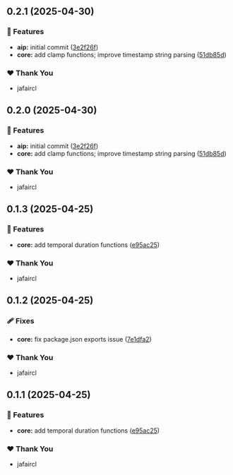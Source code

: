 ## 0.2.1 (2025-04-30)

### 🚀 Features

- **aip:** initial commit ([3e2f26f](https://github.com/jafaircl/protoutil/commit/3e2f26f))
- **core:** add clamp functions; improve timestamp string parsing ([51db85d](https://github.com/jafaircl/protoutil/commit/51db85d))

### ❤️ Thank You

- jafaircl

## 0.2.0 (2025-04-30)

### 🚀 Features

- **aip:** initial commit ([3e2f26f](https://github.com/jafaircl/protoutil/commit/3e2f26f))
- **core:** add clamp functions; improve timestamp string parsing ([51db85d](https://github.com/jafaircl/protoutil/commit/51db85d))

### ❤️ Thank You

- jafaircl

## 0.1.3 (2025-04-25)

### 🚀 Features

- **core:** add temporal duration functions ([e95ac25](https://github.com/jafaircl/protoutil/commit/e95ac25))

### ❤️ Thank You

- jafaircl

## 0.1.2 (2025-04-25)

### 🩹 Fixes

- **core:** fix package.json exports issue ([7e1dfa2](https://github.com/jafaircl/protoutil/commit/7e1dfa2))

### ❤️ Thank You

- jafaircl

## 0.1.1 (2025-04-25)

### 🚀 Features

- **core:** add temporal duration functions ([e95ac25](https://github.com/jafaircl/protoutil/commit/e95ac25))

### ❤️ Thank You

- jafaircl
